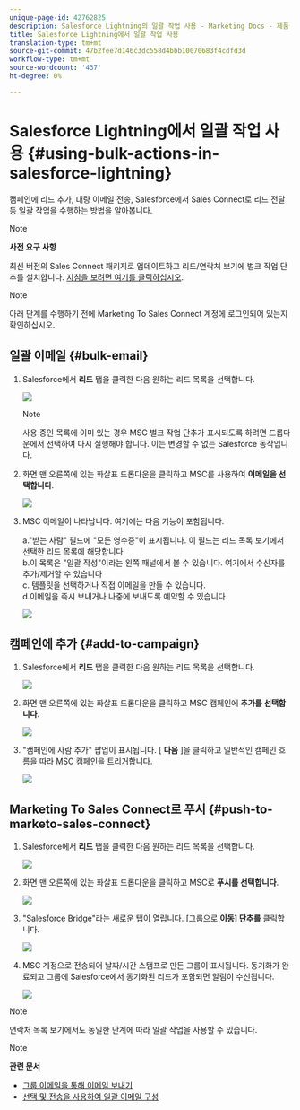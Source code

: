 ```yaml
---
unique-page-id: 42762825
description: Salesforce Lightning의 일괄 작업 사용 - Marketing Docs - 제품 설명서
title: Salesforce Lightning에서 일괄 작업 사용
translation-type: tm+mt
source-git-commit: 47b2fee7d146c3dc558d4bbb10070683f4cdfd3d
workflow-type: tm+mt
source-wordcount: '437'
ht-degree: 0%

---
```



# Salesforce Lightning에서 일괄 작업 사용 {#using-bulk-actions-in-salesforce-lightning}

캠페인에 리드 추가, 대량 이메일 전송, Salesforce에서 Sales Connect로 리드 전달 등 일괄 작업을 수행하는 방법을 알아봅니다.

>[!NOTE]
>
>**사전 요구 사항**
>
>최신 버전의 Sales Connect 패키지로 업데이트하고 리드/연락처 보기에 벌크 작업 단추를 설치합니다. [지침을 보려면 여기를 클릭하십시오](http://s3.amazonaws.com/tout-user-store/salesforce/assets/SF+Guide+for+Lightning.pdf).

>[!NOTE]
>
>아래 단계를 수행하기 전에 Marketing To Sales Connect 계정에 로그인되어 있는지 확인하십시오.

## 일괄 이메일 {#bulk-email}

1. Salesforce에서 **리드** 탭을 클릭한 다음 원하는 리드 목록을 선택합니다.

   ![](assets/one-6.png)

   >[!NOTE]
   >
   >사용 중인 목록에 이미 있는 경우 MSC 벌크 작업 단추가 표시되도록 하려면 드롭다운에서 선택하여 다시 실행해야 합니다. 이는 변경할 수 없는 Salesforce 동작입니다.

1. 화면 맨 오른쪽에 있는 화살표 드롭다운을 클릭하고 MSC를 사용하여 **이메일을 선택합니다**.

   ![](assets/two-6.png)

1. MSC 이메일이 나타납니다. 여기에는 다음 기능이 포함됩니다.

   a.&quot;받는 사람&quot; 필드에 &quot;모든 영수증&quot;이 표시됩니다. 이 필드는 리드 목록 보기에서 선택한 리드 목록에 해당합니다\
   b.이 목록은 &quot;일괄 작성&quot;이라는 왼쪽 패널에서 볼 수 있습니다. 여기에서 수신자를 추가/제거할 수 있습니다\
   c. 템플릿을 선택하거나 직접 이메일을 만들 수 있습니다.\
   d.이메일을 즉시 보내거나 나중에 보내도록 예약할 수 있습니다

   ![](assets/three-5.png)

## 캠페인에 추가 {#add-to-campaign}

1. Salesforce에서 **리드** 탭을 클릭한 다음 원하는 리드 목록을 선택합니다.

   ![](assets/four-4.png)

1. 화면 맨 오른쪽에 있는 화살표 드롭다운을 클릭하고 MSC 캠페인에 **추가를 선택합니다**.

   ![](assets/five-4.png)

1. &quot;캠페인에 사람 추가&quot; 팝업이 표시됩니다. [ **다음** ]을 클릭하고 일반적인 캠페인 흐름을 따라 MSC 캠페인을 트리거합니다.

   ![](assets/six-1.png)

## Marketing To Sales Connect로 푸시 {#push-to-marketo-sales-connect}

1. Salesforce에서 **리드** 탭을 클릭한 다음 원하는 리드 목록을 선택합니다.

   ![](assets/seven-2.png)

1. 화면 맨 오른쪽에 있는 화살표 드롭다운을 클릭하고 MSC로 **푸시를 선택합니다**.

   ![](assets/eight-2.png)

1. &quot;Salesforce Bridge&quot;라는 새로운 탭이 열립니다. [그룹으로 **이동] 단추를** 클릭합니다.

   ![](assets/nine-2.png)

1. MSC 계정으로 전송되어 날짜/시간 스탬프로 만든 그룹이 표시됩니다. 동기화가 완료되고 그룹에 Salesforce에서 동기화된 리드가 포함되면 알림이 수신됩니다.

   ![](assets/ten-1.png)

>[!NOTE]
>
>연락처 목록 보기에서도 동일한 단계에 따라 일괄 작업을 사용할 수 있습니다.

>[!NOTE]
>
>**관련 문서**
>
>* [그룹 이메일을 통해 이메일 보내기](http://docs.marketo.com/x/KAQ6Ag)
>* [선택 및 전송을 사용하여 일괄 이메일 구성](http://docs.marketo.com/display/public/DOCS/Composing+Bulk+Emails+with+Select+and+Send#ComposingBulkEmailswithSelectandSend-SendingEmails)

>



